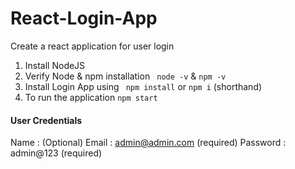 # React-Login-App
Create a react application for user login

1. Install NodeJS 
2. Verify Node & npm installation
` node -v` & `npm -v`
3. Install Login App using
` npm install` or `npm i` (shorthand)
4. To run the application
` npm start ` 



#### User Credentials

Name     : (Optional)
Email    : admin@admin.com (required)
Password : admin@123 (required)
